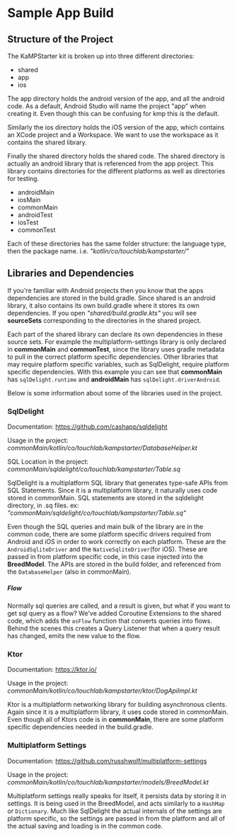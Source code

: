 # Sample App Build

## Structure of the Project

The KaMPStarter kit is broken up into three different directories: 
* shared
* app
* ios

The app directory holds the android version of the app, and all the android code. As a default, Android Studio will name the project "app" when creating it. Even though this can be confusing for kmp this is the default.

Similarly the ios directory holds the iOS version of the app, which contains an XCode project and a Workspace. We want to use the workspace as it contains the shared library.

Finally the shared directory holds the shared code. The shared directory is actually an android library that is referenced from the app project. This library contains directories for the different platforms as well as directories for testing.

  * androidMain
  * iosMain
  * commonMain
  * androidTest
  * iosTest
  * commonTest
  
Each of these directories has the same folder structure: the language type, then the package name.
  i.e. *"kotlin/co/touchlab/kampstarter/"*

## Libraries and Dependencies

If you're familiar with Android projects then you know that the apps dependencies are stored in the build.gradle. Since shared is an android library, it also contains its own build.gradle where it stores its own dependencies. If you open *"shared/build.gradle.kts"* you will see **sourceSets** corresponding to the directories in the shared project. 

Each part of the shared library can declare its own dependencies in these source sets. For example the multiplatform-settings library is only declared in **commonMain** and **commonTest**, since the library uses gradle metadata to pull in the correct platform specific dependencies. Other libraries that may require platform specific variables, such as SqlDelight, require platform specific dependencies. With this example you can see that **commonMain** has `sqlDelight.runtime` and **androidMain** has `sqlDelight.driverAndroid`.

Below is some information about some of the libraries used in the project.

### SqlDelight
Documentation: https://github.com/cashapp/sqldelight

Usage in the project: *commonMain/kotlin/co/touchlab/kampstarter/DatabaseHelper.kt*

SQL Location in the project: *commonMain/sqldelight/co/touchlab/kampstarter/Table.sq*
                      

SqlDelight is a multiplatform SQL library that generates type-safe APIs from SQL Statements. Since it is a multiplatform library, it naturally uses code stored in commonMain. SQL statements are stored in the sqldelight directory, in .sq files.
ex: *"commonMain/sqldelight/co/touchlab/kampstarter/Table.sq"*

Even though the SQL queries and main bulk of the library are in the common code, there are some platform specific drivers required from Android and iOS in order to work correctly on each platform. These are the `AndroidSqliteDriver` and the `NativeSqliteDriver`(for iOS). These are passed in from platform specific code, in this case injected into the **BreedModel**. The APIs are stored in the build folder, and referenced from the `DatabaseHelper` (also in commonMain). 

   ##### Flow
   Normally sql queries are called, and a result is given, but what if you want to get sql query as a flow? We've added Coroutine Extensions to the shared code, which adds the `asFlow` function that converts queries into flows. Behind the scenes this creates a Query Listener that when a query result has changed, emits the new value to the flow.

### Ktor
Documentation: https://ktor.io/

Usage in the project: *commonMain/kotlin/co/touchlab/kampstarter/ktor/DogApiImpl.kt*

Ktor is a multiplatform networking library for building asynchronous clients. Again since it is a multiplatform library, it  uses code stored in commonMain. Even though all of Ktors code is in **commonMain**, there are some platform specific dependencies needed in the build.gradle. 

### Multiplatform Settings
Documentation: https://github.com/russhwolf/multiplatform-settings

Usage in the project: *commonMain/kotlin/co/touchlab/kampstarter/models/BreedModel.kt*

Multiplatform settings really speaks for itself, it persists data by storing it in settings. It is being used in the BreedModel, and acts similarly to a `HashMap` or `Dictionary`. Much like SqlDelight the actual internals of the settings are platform specific, so the settings are passed in from the platform and all of the actual saving and loading is in the common code.
